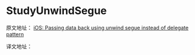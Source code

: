 # StudyUnwindSegue

原文地址： [iOS: Passing data back using unwind segue instead of delegate pattern](http://szulctomasz.com/ios-passing-data-back-using-unwind-segue-instead-of-delegate-pattern/)  

译文地址： [](http://swift.gg)